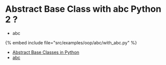# Abstract Base Class with abc Python 2 ?


* abc

{% embed include file="src/examples/oop/abc/with_abc.py" %}

* [Abstract Base Classes in Python](https://dbader.org/blog/abstract-base-classes-in-python)
* [abc](https://docs.python.org/library/abc.html)


